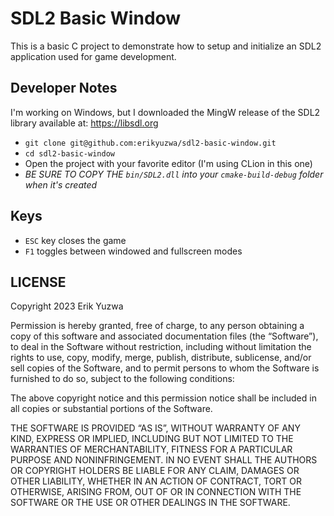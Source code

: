 # SDL2 Basic Window

This is a basic C project to demonstrate how to setup and initialize an SDL2
application used for game development.

## Developer Notes

I'm working on Windows, but I downloaded the MingW release of the SDL2 library
available at: https://libsdl.org

- `git clone git@github.com:erikyuzwa/sdl2-basic-window.git`
- `cd sdl2-basic-window`
- Open the project with your favorite editor (I'm using CLion in this one)
- *BE SURE TO COPY THE `bin/SDL2.dll` into your `cmake-build-debug` folder when it's created*

## Keys

- `ESC` key closes the game
- `F1` toggles between windowed and fullscreen modes

## LICENSE

Copyright 2023 Erik Yuzwa

Permission is hereby granted, free of charge, to any person obtaining a copy of this software and associated documentation
files (the “Software”), to deal in the Software without restriction, including without limitation the rights to use, copy,
modify, merge, publish, distribute, sublicense, and/or sell copies of the Software, and to permit persons to whom the
Software is furnished to do so, subject to the following conditions:

The above copyright notice and this permission notice shall be included in all copies or substantial portions of the Software.

THE SOFTWARE IS PROVIDED “AS IS”, WITHOUT WARRANTY OF ANY KIND, EXPRESS OR IMPLIED, INCLUDING BUT NOT LIMITED TO THE
WARRANTIES OF MERCHANTABILITY, FITNESS FOR A PARTICULAR PURPOSE AND NONINFRINGEMENT. IN NO EVENT SHALL THE AUTHORS OR
COPYRIGHT HOLDERS BE LIABLE FOR ANY CLAIM, DAMAGES OR OTHER LIABILITY, WHETHER IN AN ACTION OF CONTRACT, TORT OR OTHERWISE,
ARISING FROM, OUT OF OR IN CONNECTION WITH THE SOFTWARE OR THE USE OR OTHER DEALINGS IN THE SOFTWARE.